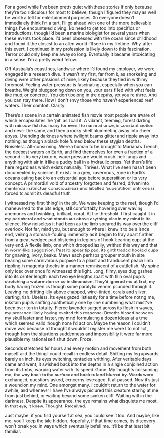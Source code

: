    For a good while I’ve been pretty quiet with these stories if only because they’re too ridiculous for most to believe, though I figured they may as well be worth a tell for entertainment purposes. So everyone doesn’t immediately think I’m a tart, I’ll go ahead with one of the more believable things I’ve encountered diving. No need to get too into specifics or introductions, though I’d been a marine biologist for several years when these events took place. I’d been obsessed with the ocean since childhood and found it the closest to an alien world I’ll see in my lifetime. Why, after this event, I continued in my profession is likely down to this fascination. Terror could only keep me away so long. Eventually it became intoxicating in a sense. I’m a pretty weird fellow. 

   Off Australia’s coastlines, landwise where I’d found my employer, we were engaged in a research dive. It wasn’t my first, far from it, as snorkeling and diving were other passions of mine, likely because they tied in with my foremost. Feeling water pressure is fascinating, especially when you can breathe. Weight bludgeoning down on you, your ears filled with what feels like mud, or concrete. You don’t belong in the depths, yet you’re there. And you can stay there. How I don't envy those who haven’t experienced reef waters. Their comfort. Clarity.

   There’s a scene in a certain animated fish movie most people are aware of which encapsulates the ‘pit’ as I call it. A vibrant, teeming, forest darting with rainbow fish too many for even I to name at once, in constant motion and never the same, and then a rocky shelf plummeting away into sheer abyss. Unending darkness where twilight beams glitter and ripple away into nothing, as though a black hole fumed below these stygian depths. Noiseless. All-consuming. Were a human to be brought to Mariana’s Trench, the deepest waters on Earth, and find themselves for even a fraction of a second in its very bottom, water pressure would crush their lungs and anything with air in it like a puddy ball in a hydraulic press. Yet there’s life here regardless which exists naturally. Thrives. What I’ve seen hasn’t been documented by science. It exists in a grey, cavernous, zone in Earth’s oceans dating back to an existential age before superstition or its very concept. A primordial void of ancestry forgotten and feared, driven into mankind’s instinctual consciousness and labelled ‘superstition’ until one is forced to admit its dreadful truth. 

   I witnessed my first ‘thing’ in the pit. We were keeping to the reef, though I’d maneuvered to the pits edge, still comfortably hovering over waving anemones and twinkling, brilliant, coral. At the threshold. I first caught it in my peripheral and what stands out above anything else in my mind is its silence. How noiseless it had been as the limb speared its way over the cliff overlook. Not far, mind you, but enough to where I knew it to be a lance end, veiling a stomach-fouling immensity as it began to fray apart further from a great wedged pad blistering in legions of hook-bearing cups at the very end. A flexile limb, one which drooped lazily, writhed this way and that in worm-like suggestion. Past its spear tip pad, its girth traded hooked cups for gnawing, ivory, beaks. Maws each perhaps grouper mouth in size bearing some carnivorous purpose to a pliant and translucent peach limb rippling in magenta shocks in a manner reminiscent of a cuttlefish. My spine only iced over once I’d witnessed this light. 
   Long, filmy, eyes dug gashes into its center length, each two eye lengths apart with thin oval pupils stretching a watermelon or so in dimension. They’d ignored me at first, my body having frozen as though some paralytic venom pounded through it. Leaving me drifting idly above chapped, wine-tinted, corals and silver, darting, fish. Useless. Its eyes gazed listlessly for a time before noting me, inkstain pupils shifting apathetically one by one numbering what must’ve been over ten in totality. Fierce lavender surged across its flesh in waves, my presence likely having excited this response. Breaths hissed between my skull faster and faster, my mind formulating a dozen ideas at a time which seemed valid though none I’d act on. Maybe the reason I couldn’t move was because I’d thought it wouldn’t register me were I to not act, though from the situations suddenness and impossibility it were far more plausible my rational self shut down. Froze. 

   Seconds stretched for hours and every motion and movement from both myself and the thing I could recall in endless detail. Shifting my leg upwards barely an inch, its eyes twitching, tentacles writhing. After veritable days came and went, it swished back into the depths in a single conjoined action from its limbs, warping water with its speed. Gone. My thoughts consuming me, the way back to the surface and back to land blurred by. Words were exchanged, questions asked, concerns leveraged. It all passed. Now it’s just a wound on my mind. One amongst many. I couldn’t return to the water for awhile, and whenever I have I’ve always pictured this creature staring at me from just behind, or waiting beyond some sunken cliff. Waiting within the darkness. Despite its appearance, the eye remains what disquiets me most. In that eye, it knew. Thought. Perceived.  

   Just maybe, if you find yourself at sea, you could see it too. And maybe, like me, you’ll keep the tale hidden. Hopefully, if that time comes, its discovery won’t break you in ways which eventually befell me. It’ll be that least bit familiar.